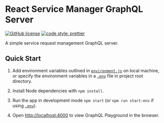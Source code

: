 # React Service Manager GraphQL Server

[![GitHub license](https://img.shields.io/badge/license-MIT-blue.svg)](https://github.com/derek-fong/react-service-manager-demo-server/blob/master/LICENSE)
[![code style: prettier](https://img.shields.io/badge/code_style-prettier-ff69b4.svg?style=flat-square)](https://github.com/prettier/prettier)

A simple service request management GraphQL server.

## Quick Start

1. Add environment variables outlined in [`environment.js`](https://github.com/derek-fong/react-service-manager-demo-server/blob/master/src/environment.js) on local machine, or specify the environment variables in a [`.env`](https://github.com/motdotla/dotenv) file in project root directory.

2. Install Node dependencies with `npm install`.

3. Run the app in development mode `npm start` (or `npm run start:env` if using [`.env`](https://github.com/motdotla/dotenv)).

4. Open [http://localhost:4000](http://localhost:4000) to view GraphQL Playground in the browser.
